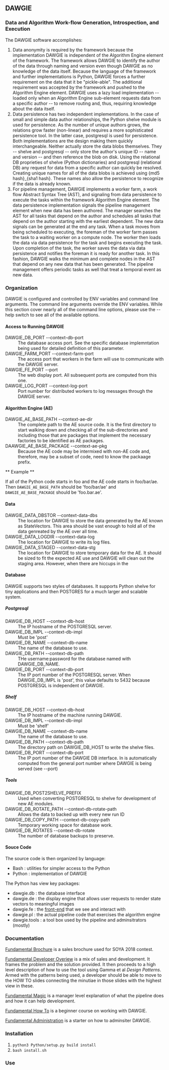 ## DAWGIE

### Data and Algorithm Work-flow Generation, Introspection, and Execution

The DAWGIE software accomplishes:

1. Data anonymity is required by the framework because the implementation DAWGIE is independent of the Algorithm Engine element of the framework. The framework allows DAWGIE to identify the author of the data through naming and version even though DAWGIE as no knowledge of the data itself. Because the language of the framework and further implementations is Python, DAWGIE forces a further requirement on the data that it be "pickle-able". The additional requirement was accepted by the framework and pushed to the Algorithm Engine element. DAWGIE uses a lazy load implementation -- loaded only when an Algorithm Engine sub-element requests data from a specific author -- to remove routing and, thus, requiring knowledge about the data itself.
1. Data persistence has two independent implementations. In the case of small and simple data author relationships, the Python shelve module is used for persistence. As the number of unique authors grows, the relations grow faster (non-linear) and requires a more sophisticated persistence tool. In the latter case, postgresql is used for persistence. Both implementations are the design making them quickly interchangeable. Neither actually store the data blobs themselves. They -- shelve and postgresql -- only store the author's unique ID -- name and version -- and then reference the blob on disk. Using the relational DB proprieties of shelve (Python dictionaries) and postgresql (relational DB) any request for data from a specific author can quickly be resolved. Creating unique names for all of the data blobs is achieved using {md5 hash}_{sha1 hash}. These names also allow the persistence to recognize if the data is already known.
1. For pipeline management, DAWGIE implements a worker farm, a work flow Abstract Syntax Tree (AST), and signaling from data persistence to execute the tasks within the framework Algorithm Engine element. The data persistence implementation signals the pipeline management element when new data has been authored. The manager searches the AST for all tasks that depend on the author and schedules all tasks that depend on the author starting with the earliest dependent. The new data signals can be generated at the end any task. When a task moves from being scheduled to executing, the foreman of the worker farm passes the task to a waiting worker on a compute node. The worker then loads the data via data persistence for the task and begins executing the task. Upon completion of the task, the worker saves the data via data persistence and notifies the foreman it is ready for another task. In this fashion, DAWGIE walks the minimum and complete nodes in the AST that depend on any new data that has been generated. The pipeline management offers periodic tasks as well that treat a temporal event as new data.

### Organization

DAWGIE is configured and controlled by ENV variables and command line arguments. The command line arguments override the ENV variables. While this section cover nearly all of the command line options, please use the --help switch to see all of the available options.

#### Access to Running DAWGIE

<dl>
  <dt>DAWGIE_DB_PORT --context-db-port</dt>
  <dd>The database access port. See the specific database implemntation being used for detailed definition of this parameter.</dd>
  <dt>DAWGIE_FARM_PORT --context-farm-port</dt>
  <dd>The access port that workers in the farm will use to communicate with the DAWGIE server.</dd>
  <dt>DAWGIE_FE_PORT --port</dt>
  <dd>The web display port. All subsequent ports are computed from this one.</dd>
  <dt>DAWGIE_LOG_PORT --context-log-port</dt>
  <dd>Port number for distributed workers to log messages through the DAWGIE server.</dd>
</dl>

#### Algorithm Engine (AE)

<dl>
  <dt>DAWGIE_AE_BASE_PATH --context-ae-dir</dt>
  <dd>The complete path to the AE source code. It is the first directory to start walking down and checking all of the sub-directories and including those that are packages that implement the necessary factories to be identified as AE packages.</dd>
  <dt>DAAWGIE_AE_BASE_PACKAGE --context-ae-pkg</dt>
  <dd>Because the AE code may be intermixed with non-AE code and, therefore, may be a subset of code, need to know the packaage prefix.</dd>
</dl>

** Example **

If all of the Python code starts in foo and the AE code starts in foo/bar/ae. Then `DAWGIE_AE_BASE_PATH` should be 'foo/bar/ae' and `DAWGIE_AE_BASE_PACKAGE` should be 'foo.bar.ae'.

#### Data

<dl>
  <dt>DAWGIE_DATA_DBSTOR --context-data-dbs</dt>
  <dd>The location for DAWGIE to store the data generated by the AE known as StateVectors. This area should be vast enough to hold all of the data genreated by the AE over all time.</dd>
  <dt>DAWGIE_DATA_LOGDIR --context-data-log</dt>
  <dd>The location for DAWGIE to write its log files.</dd>
  <dt>DAWGIE_DATA_STAGED --context-data-stg</dt>
  <dd>The location for DAWGIE to store temporary data for the AE. It should be sized to fit the expected AE use and DAWGIE will clean out the staging area. However, when there are hiccups in the </dd>
</dl>

#### Database

DAWGIE supports two styles of databases. It supports Python shelve for tiny applications and then POSTGRES for a much larger and scalable system.

##### Postgresql

<dl>
  <dt>DAWGIE_DB_HOST --context-db-host</dt>
  <dd>The IP hostname of the POSTGRESQL server.</dd>
  <dt>DAWGIE_DB_IMPL --context-db-impl</dt>
  <dd>Must be 'post'</dd>
  <dt>DAWGIE_DB_NAME --context-db-name</dt>
  <dd>The name of the database to use.</dd>
  <dt>DAWGIE_DB_PATH --context-db-path</dt>
  <dd>THe username:password for the database named with DAWGIE_DB_NAME.</dd>
  <dt>DAWGIE_DB_PORT  --context-db-port</dt>
  <dd>The IP port number of the POSTGRESQL server. When DAWGIE_DB_IMPL is 'post', this value defaults to 5432 because POSTGRESQL is independent of DAWGIE.</dd>
</dl>

##### Shelf

<dl>
  <dt>DAWGIE_DB_HOST --context-db-host</dt>
  <dd>The IP hostname of the machine running DAWGIE.</dd>
  <dt>DAWGIE_DB_IMPL --context-db-impl</dt>
  <dd>Must be 'shelf'</dd>
  <dt>DAWGIE_DB_NAME --context-db-name</dt>
  <dd>The name of the database to use.</dd>
  <dt>DAWGIE_DB_PATH --context-db-path</dt>
  <dd>The directory path on DAWGIE_DB_HOST to write the shelve files.</dd>
  <dt>DAWGIE_DB_PORT  --context-db-port</dt>
  <dd>The IP port number of the DAWGIE DB interface. In is automatically computed from the general port number where DAWGIE is being served (see --port)</dd>
</dl>

##### Tools

<dl>
  <dt>DAWGIE_DB_POST2SHELVE_PREFIX</dt>
  <dd>Used when converting POSTGRESQL to shelve for development of new AE modules.</dd>
  <dt>DAWGIE_DB_ROTATE_PATH --context-db-rotate-path</dt>
  <dd>Allows the data to backed up with every new run ID</dd>
  <dt>DAWGIE_DB_COPY_PATH --context-db-copy-path</dt>
  <dd>Temporary working space for database work.</dd>
  <dt>DAWGIE_DB_ROTATES --context-db-rotate</dt>
  <dd>The number of database backups to preserve.</dd>
</dl>


#### Souce Code

The source code is then organized by language:
- Bash : utilities for simpler access to the Python
- Python : implementation of DAWGIE

The Python has view key packages:
- dawgie.db : the database interface
- dawgie.de : the display engine that allows user requests to render state vectors to meaningful images
- dawgie.fe : the [front-end](http://mentor.jpl.nasa.gov:8080) that we see and interact with
- dawgie.pl : the actual pipeline code that exercises the algorithm engine
- dawgie.tools : a tool box used by the pipeline and adminsitrators (mostly)

### Documentation

[Fundamental Brochure](https://github.jpl.nasa.gov/pages/niessner/DAWGIE/Notebook/Fundamentals-Brochure.slides.html) is a sales brochure used for SOYA 2018 contest.

[Fundamental Developer Overiew](https://github.jpl.nasa.gov/pages/niessner/DAWGIE/Notebook/Fundamentals-Developer-Overview.slides.html) is a mix of sales and development. It frames the problem and the solution provided. It then proceeds to a high level description of how to use the tool using Gamma et al *Design Patterns*. Armed with the patterns being used, a developer should be able to move to the HOW TO slides connecting the minutiae in those slides with the highest view in these.

[Fundamental Magic](https://github.jpl.nasa.gov/pages/niessner/DAWGIE/Notebook/Fundamentals-Magic.slides.html) is a manager level explanation of what the pipeline does and how it can help development.

[Fundamental How To](https://github.jpl.nasa.gov/pages/niessner/DAWGIE/Notebook/Fundamentals-HOWTO.slides.html) is a beginner course on working with DAWGIE.

[Fundamental Administration](https://github.jpl.nasa.gov/pages/niessner/DAWGIE/Notebook/Fundamentals-Admin.slides.html) is a starter on how to adminsiter DAWGIE.
### Installation

1. `python3 Python/setup.py build install`
1. `bash install.sh`

### Use

